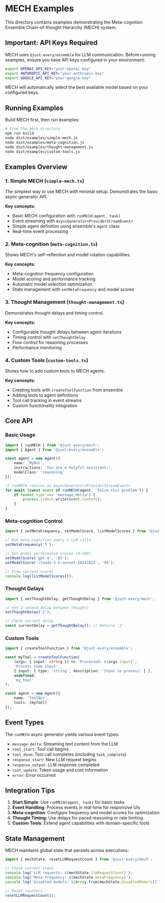 # MECH Examples

This directory contains examples demonstrating the Meta-cognition Ensemble Chain-of-thought Hierarchy (MECH) system.

## Important: API Keys Required

MECH uses `@just-every/ensemble` for LLM communication. Before running examples, ensure you have API keys configured in your environment:

```bash
export OPENAI_API_KEY="your-openai-key"
export ANTHROPIC_API_KEY="your-anthropic-key" 
export GOOGLE_API_KEY="your-google-key"
```

MECH will automatically select the best available model based on your configured keys.

## Running Examples

Build MECH first, then run examples:

```bash
# From the mech directory
npm run build
node dist/examples/simple-mech.js
node dist/examples/meta-cognition.js
node dist/examples/thought-management.js
node dist/examples/custom-tools.js
```

## Examples Overview

### 1. Simple MECH (`simple-mech.ts`)
The simplest way to use MECH with minimal setup. Demonstrates the basic async generator API.

**Key concepts:**
- Basic MECH configuration with `runMECH(agent, task)`
- Event streaming with `AsyncGenerator<ProviderStreamEvent>`
- Simple agent definition using ensemble's `Agent` class
- Real-time event processing

### 2. Meta-cognition (`meta-cognition.ts`)
Shows MECH's self-reflection and model rotation capabilities.

**Key concepts:**
- Meta-cognition frequency configuration
- Model scoring and performance tracking
- Automatic model selection optimization
- State management with `setMetaFrequency` and model scores

### 3. Thought Management (`thought-management.ts`)
Demonstrates thought delays and timing control.

**Key concepts:**
- Configurable thought delays between agent iterations
- Timing control with `setThoughtDelay`
- Flow control for reasoning processes
- Performance monitoring

### 4. Custom Tools (`custom-tools.ts`)
Shows how to add custom tools to MECH agents.

**Key concepts:**
- Creating tools with `createToolFunction` from ensemble
- Adding tools to agent definitions
- Tool call tracking in event streams
- Custom functionality integration

## Core API

### Basic Usage
```typescript
import { runMECH } from '@just-every/mech';
import { Agent } from '@just-every/ensemble';

const agent = new Agent({
    name: 'MyBot',
    instructions: 'You are a helpful assistant.',
    modelClass: 'reasoning'
});

// runMECH returns an AsyncGenerator<ProviderStreamEvent>
for await (const event of runMECH(agent, 'Solve this problem')) {
    if (event.type === 'message_delta') {
        process.stdout.write(event.content);
    }
}
```

### Meta-cognition Control
```typescript
import { setMetaFrequency, setModelScore, listModelScores } from '@just-every/mech';

// Run meta-cognition every 5 LLM calls
setMetaFrequency('5');

// Set model performance scores (0-100)
setModelScore('gpt-4', '85');
setModelScore('claude-3-5-sonnet-20241022', '90');

// View current scores
console.log(listModelScores());
```

### Thought Delays
```typescript
import { setThoughtDelay, getThoughtDelay } from '@just-every/mech';

// Set 2-second delay between thoughts
setThoughtDelay('2');

// Check current delay
const currentDelay = getThoughtDelay(); // Returns '2'
```

### Custom Tools
```typescript
import { createToolFunction } from '@just-every/ensemble';

const myTool = createToolFunction(
    (args: { input: string }) => `Processed: ${args.input}`,
    'Process some input',
    { input: { type: 'string', description: 'Input to process' } },
    undefined,
    'my_tool'
);

const agent = new Agent({
    name: 'ToolBot',
    tools: [myTool]
});
```

## Event Types

The `runMECH` async generator yields various event types:

- `message_delta`: Streaming text content from the LLM
- `tool_start`: Tool call begins
- `tool_done`: Tool call completes (including `task_complete`)
- `response_start`: New LLM request begins
- `response_output`: LLM response completed
- `cost_update`: Token usage and cost information
- `error`: Error occurred

## Integration Tips

1. **Start Simple**: Use `runMECH(agent, task)` for basic tasks
2. **Event Handling**: Process events in real-time for responsive UIs
3. **Meta-cognition**: Configure frequency and model scores for optimization
4. **Thought Timing**: Use delays for paced reasoning or rate limiting
5. **Custom Tools**: Extend agent capabilities with domain-specific tools

## State Management

MECH maintains global state that persists across executions:

```typescript
import { mechState, resetLLMRequestCount } from '@just-every/mech';

// Check current state
console.log(`LLM requests: ${mechState.llmRequestCount}`);
console.log(`Meta frequency: ${mechState.metaFrequency}`);
console.log(`Disabled models: ${Array.from(mechState.disabledModels)}`);

// Reset counters
resetLLMRequestCount();
```